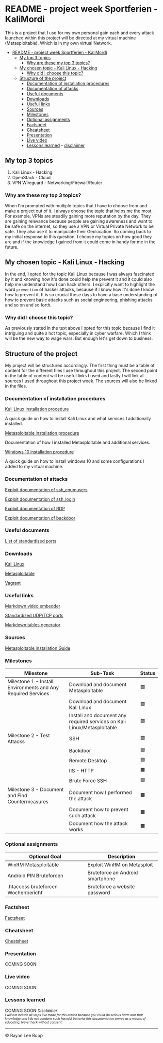 # README - project week Sportferien - KaliMordi

This is a project that I use for my own personal gain each and every attack launched within this project will be directed at my virtual machine (Metasploitable). Which is in my own virtual Network.

- [README - project week Sportferien - KaliMordi](#readme---project-week-sportferien---kalimordi)
  - [My top 3 topics](#my-top-3-topics)
    - [Why are these my top 3 topics?](#why-are-these-my-top-3-topics)
  - [My chosen topic - Kali Linux - Hacking](#my-chosen-topic---kali-linux---hacking)
    - [Why did I choose this topic?](#why-did-i-choose-this-topic)
  - [Structure of the project](#structure-of-the-project)
    - [Documentation of installation procedures](#documentation-of-installation-procedures)
    - [Documentation of attacks](#documentation-of-attacks)
    - [Useful documents](#useful-documents)
    - [Downloads](#downloads)
    - [Useful links](#useful-links)
    - [Sources](#sources)
    - [Milestones](#milestones)
    - [Optional assignments](#optional-assignments)
    - [Factsheet](#factsheet)
    - [Cheatsheet](#cheatsheet)
    - [Presentation](#presentation)
    - [Live video](#live-video)
    - [Lessons learned](#lessons-learned)
          - [disclaimer](#disclaimer)



## My top 3 topics

1. Kali Linux       - Hacking
2. OpenStack        - Cloud
3. VPN Wireguard    - Networking/Firewall/Router

### Why are these my top 3 topics?

When I'm prompted with multiple topics that I have to choose from and make a project out of it. I always choose the topic that helps me the most. For example, VPNs are steadily gaining more reputation by the day. They are gaining relevance because people are gaining awareness and want to be safe on the internet, so they use a VPN or Virtual Private Network to be safe. They also use it to manipulate their Geolocation. So coming back to my initial response to this question, I choose my topics on how good they are and if the knowledge I gained from it could come in handy for me in the future.

## My chosen topic - Kali Linux - Hacking

In the end, I opted for the topic Kali Linux because I was always fascinated by it and knowing how it's done could help me prevent it and it could also help me understand how I can hack others. I explicitly want to highlight the word `prevention` of hacker attacks, because if I know how it's done I know how to prevent it. It is so crucial these days to have a base understanding of how to prevent basic attacks such as social engineering, phishing attacks and so on and so forth.

### Why did I choose this topic?

As previously stated in the text above I opted for this topic because I find it intriguing and quite a hot topic, especially in cyber warfare. Which I think will be the new way to wage wars. But enough let's get down to business.

## Structure of the project

My project will be structured accordingly. The first thing must be a table of content for the different files I use throughout this project. The second point in the table of content will be useful links I used and lastly I will link all sources I used throughout this project week. The sources will also be linked in the files.

### Documentation of installation procedures

[Kali Linux installation procedure](Dokumentation/KaliLinuxInstallation.md)

A quick guide on how to install Kali Linux and what services I additionally installed.

[Metasploitable installation procedure](Dokumentation/MetasploitableInstallation.md)

Documentation of how I installed Metasploitable and additional services.

[Windows 10 installation procedure](documentation/Windows10Installation.md)

A quick guide on how to install windows 10 and some configurations I added to my virtual machine.

### Documentation of attacks

[Exploit documentation of ssh_enumusers](documentation/attacks/shh_enumusers.md)

[Exploit documentation of ssh_login](documentation/attacks/ssh_login.md)

[Exploit documentation of RDP](documentation/attacks/remotedesktop.md)

[Exploit documentation of backdoor](documentation/attacks/backdoor.md)
### Useful documents

[List of standardized ports](documentation/standardizedports.md)

### Downloads

[Kali Linux](https://cdimage.kali.org/kali-2022.4/kali-linux-2022.4-installer-amd64.iso)

[Metasploitable](https://sourceforge.net/projects/metasploitable/files/latest/download)

[Vagrant](https://releases.hashicorp.com/vagrant-vmware-utility/1.0.21/vagrant-vmware-utility_1.0.21_linux_amd64.zip)

### Useful links

[Markdown video embedder](https://video-to-markdown.marcomontalbano.com)

[Standardized UDP/TCP ports](https://www.iana.org/assignments/service-names-port-numbers/service-names-port-numbers.xhtml)

[Markdown tables generator](https://www.tablesgenerator.com/markdown_tables)

### Sources

[Metasploitable Installation Guide](https://www.youtube.com/watch?v=UjDppZRI5lw)

### Milestones

| Milestone                                                    | Sub-Task                                                                | Status |
|--------------------------------------------------------------|-------------------------------------------------------------------------|--------|
| Milestone 1 - Install Environments and Any Required Services | Download and document Metasploitable                                    | 🟩     |
|                                                              | Download and document Kali Linux                                        | 🟩     |
|                                                              | Install and document any required services on Kali Linux/Metasploitable | 🟩     |
| Milestone 2 - Test Attacks                                   | SSH                                                                     | 🟩     |
|                                                              | Backdoor                                                                | 🟩     |
|                                                              | Remote Desktop                                                          | 🟩     |
|                                                              | IIS - HTTP                                                              | 🟧     |
|                                                              | Brute Force SSH                                                         | 🟩     |
| Milestone 3 - Document and Find Countermeasures              | Document how I performed the attack                                     | 🟧     |
|                                                              | Document how to prevent such attack                                     | 🟧     |
|                                                              | Document how the attack works                                           | 🟧     |
### Optional assignments

| Optional Goal                       | Description                      |
|-------------------------------------|----------------------------------|
| WinRM Metasploitable                | Exploit WinRM on Metasploit      |
| Android PIN Bruteforcen             | Bruteforce an Android smartphone |
| .htaccess bruteforcen Wochenbericht | Bruteforce a website password    |

### Factsheet 

[Factsheet](documentation/projectfactsheet.md)

### Cheatsheet 

[Cheatsheet](documentation/projectcheatsheet.md)

### Presentation

COMING SOON

### Live video

COMING SOON
### Lessons learned

<div>
COMING SOON
<font size= "1px">
<font size= "2px"> <i>Disclaimer</i> </font><br>
<i> I will not include all steps I've made for this exploit because you could do serious harm with that knowledge and I do not condone such harmful behavior this documentation serves as a means of educating. Never hack without consent!</i>
</font>
</div>  
  
---

&copy; Rayan Lee Bopp
